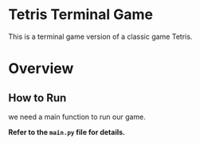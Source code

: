 # Tetris Terminal Game

This is a terminal game version of a classic game Tetris.

# Overview



## How to Run

we need a main function to run our game. 

**Refer to the `main.py` file for details.**

